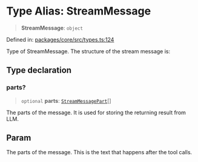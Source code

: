# Type Alias: StreamMessage

> **StreamMessage**: `object`

Defined in: [packages/core/src/types.ts:124](https://github.com/GeoDaCenter/openassistant/blob/0a6a7e7306d75a25dc968b3117f04cb7bd613bec/packages/core/src/types.ts#L124)

Type of StreamMessage. The structure of the stream message is:

## Type declaration

### parts?

> `optional` **parts**: [`StreamMessagePart`](StreamMessagePart.md)[]

The parts of the message. It is used for storing the returning result from LLM.

## Param

The parts of the message. This is the text that happens after the tool calls.
